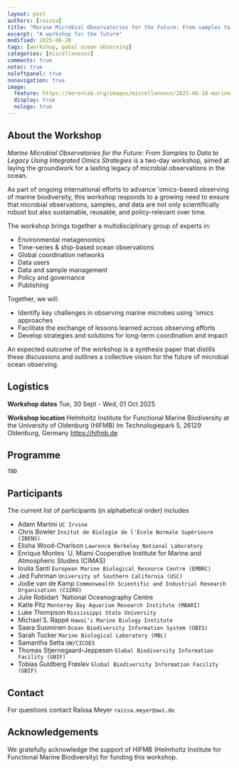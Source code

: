 ```yaml
---
layout: post
authors: [raissa]
title: "Marine Microbial Observatories for the Future: From samples to data to legacy"
excerpt: "A workshop for the future"
modified: 2025-06-20
tags: [workshop, gobal ocean observing]
categories: [miscellaneous]
comments: true
notoc: true
noleftpanel: true
nonavigation: true
image:
  feature: https://merenlab.org/images/miscellaneous/2025-06-20-marine-microbial-observatories-for-the-future/header.JPG
  display: true
  nologo: true
---
```


## About the Workshop
_Marine Microbial Observatories for the Future: From Samples to Data to Legacy Using Integrated Omics Strategies_ is a two-day workshop, aimed at laying the groundwork for a lasting legacy of microbial observations in the ocean.

As part of ongoing international efforts to advance 'omics-based observing of marine biodiversity, this workshop responds to a growing need to ensure that microbial observations, samples, and data are not only scientifically robust but also sustainable, reusable, and policy-relevant over time.

The workshop brings together a multidisciplinary group of experts in:

* Environmental metagenomics
* Time-series & ship-based ocean observations
* Global coordination networks
* Data users
* Data and sample management
* Policy and governance
* Publishing

Together, we will:

* Identify key challenges in observing marine microbes using 'omics approaches
* Facilitate the exchange of lessons learned across observing efforts
* Develop strategies and solutions for long-term coordination and impact

An expected outcome of the workshop is a synthesis paper that distills these discussions and outlines a collective vision for the future of microbial ocean observing.

## Logistics
**Workshop dates**
Tue, 30 Sept - Wed, 01 Oct 2025

**Workshop location**
Helmholtz Institute for Functional Marine Biodiversity at the University of Oldenburg (HIFMB) 
Im Technologiepark 5, 26129 Oldenburg, Germany
https://hifmb.de

## Programme
`TBD`

## Participants

The current list of participants (in alphabetical order) includes
* Adam Martini `UC Irvine`
* Chris Bowler `Insitut de Biologie de l'École Normale Supérieure (IBENS)`
* Elisha Wood-Charlson `Lawrence Berkeley National Laboratory`
* Enrique Montes `U. Miami Cooperative Institute for Marine and Atmospheric Studies (CIMAS) 
* Ioulia Santi `European Marine Biological Resource Centre (EMBRC)`
* Jed Fuhrman `University of Southern California (USC)`
* Jodie van de Kamp `Commonwealth Scientific and Industrial Research Organisation (CSIRO)`
* Julie Robidart `National Oceanography Centre
* Katie Pitz `Monterey Bay Aquarium Research Institute (MBARI)`
* Luke Thompson `Mississippi State University`
* Michael S. Rappé `Hawaiʻi Marine Biology Institute`
* Saara Suominen `Ocean Biodiversity Information System (OBIS)`
* Sarah Tucker `Marine Biological Laboratory (MBL)`
* Samantha Setta `UW/CICOES`
* Thomas Stjernegaard-Jeppesen `Global Biodiversity Information Facility (GBIF)`
* Tobias Guldberg Frøslev `Global Biodiversity Information Facility (GBIF)`

## Contact
For questions contact Raïssa Meyer `raissa.meyer@awi.de` 

## Acknowledgements
We gratefully acknowledge the support of HIFMB (Helmholtz Institute for Functional Marine Biodiversity) for funding this workshop.
